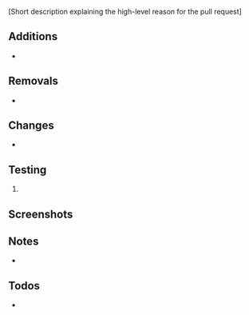 [Short description explaining the high-level reason for the pull request]

## Additions

-

## Removals

-

## Changes

-

## Testing

1.

## Screenshots


## Notes

-

## Todos

-



